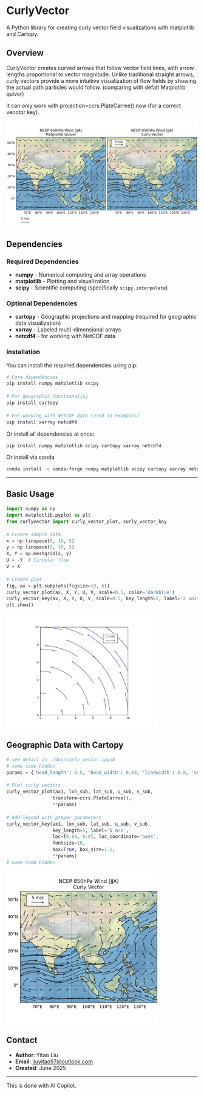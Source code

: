 # CurlyVector

A Python library for creating curly vector field visualizations with matplotlib and Cartopy.

## Overview

CurlyVector creates curved arrows that follow vector field lines, with arrow lengths proportional to vector magnitude. Unlike traditional straight arrows, curly vectors provide a more intuitive visualization of flow fields by showing the actual path particles would follow. (comparing with defalt Matplotlib quiver)

It can only work with projection=ccrs.PlateCarree() now (for a correct vecotor key).

![Geo Curly Vector Example](./doc/quiver_NCEP_850hPa_JJA_compare.png)

## Dependencies

### Required Dependencies
- **numpy** - Numerical computing and array operations
- **matplotlib** - Plotting and visualization
- **scipy** - Scientific computing (specifically `scipy.interpolate`)

### Optional Dependencies
- **cartopy** - Geographic projections and mapping (required for geographic data visualization)
- **xarray** - Labeled multi-dimensional arrays 
- **netcdf4** - for working with NetCDF data

### Installation

You can install the required dependencies using pip:

```bash
# Core dependencies
pip install numpy matplotlib scipy

# For geographic functionality
pip install cartopy

# For working with NetCDF data (used in examples)
pip install xarray netcdf4
```

Or install all dependencies at once:
```bash
pip install numpy matplotlib scipy cartopy xarray netcdf4
```

Or install via conda
```bash
conda install -c conda-forge numpy matplotlib scipy cartopy xarray netcdf4
```

---

## Basic Usage

```python
import numpy as np
import matplotlib.pyplot as plt
from curlyvector import curly_vector_plot, curly_vector_key

# Create sample data
x = np.linspace(0, 10, 5)
y = np.linspace(0, 10, 5)
X, Y = np.meshgrid(x, y)
U = -Y  # Circular flow
V = X

# Create plot
fig, ax = plt.subplots(figsize=(8, 6))
curly_vector_plot(ax, X, Y, U, V, scale=0.5, color='darkblue')
curly_vector_key(ax, X, Y, U, V, scale=0.5, key_length=2, label='2 units')
plt.show()
```


<img src="./doc/curly_vector_example.png" alt="Curly Vector Example" width="400"/>


## Geographic Data with Cartopy

```Python
# see detail in ./doc/curly_vector.ipynb
# some code hidden
params = {'head_length': 0.5, 'head_width': 0.03, 'linewidth': 0.8, 'scale': 1.5, 'color': 'k'}

# Plot curly vectors
curly_vector_plot(ax1, lon_sub, lat_sub, u_sub, v_sub, 
                 transform=ccrs.PlateCarree(), 
                 **params)

# Add legend with proper parameters
curly_vector_key(ax1, lon_sub, lat_sub, u_sub, v_sub, 
                 key_length=5, label='5 m/s', 
                 loc=[0.08, 0.9], loc_coordinate='axes', 
                 fontsize=10, 
                 box=True, box_size=1.1, 
                 **params)
# some code hidden
```
<img src="./doc/quiver_NCEP_850hPa_JJA_1fig.png" alt="Geo Curly Vector Example" width="400"/>

## Contact

- **Author**: Yitao Liu
- **Email**: liuyitao97@outlook.com
- **Created**: June 2025

---

This is done with AI Copilot.

